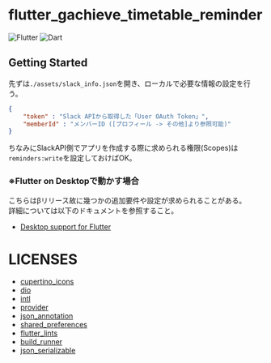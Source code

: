 # flutter_gachieve_timetable_reminder

![Flutter](https://img.shields.io/badge/Flutter-2.5.3-50c8fa)
![Dart](https://img.shields.io/badge/language-Dart%202.14.4-1b6ac0)


## Getting Started

先ずは`./assets/slack_info.json`を開き、ローカルで必要な情報の設定を行う。

```json
{
    "token" : "Slack APIから取得した「User OAuth Token」",
    "memberId" : "メンバーID ([プロフィール -> その他]より参照可能)"
}
```

ちなみにSlackAPI側でアプリを作成する際に求められる権限(Scopes)は`reminders:write`を設定しておけばOK。


### ※Flutter on Desktopで動かす場合

こちらはβリリース故に幾つかの追加要件や設定が求められることがある。  
詳細については以下のドキュメントを参照すること。  

- [Desktop support for Flutter](https://docs.flutter.dev/desktop)



# LICENSES

- [cupertino_icons](https://pub.dev/packages/cupertino_icons/license)
- [dio](https://pub.dev/packages/dio/license)
- [intl](https://pub.dev/packages/intl/license)
- [provider](https://pub.dev/packages/provider/license)
- [json_annotation](https://pub.dev/packages/json_annotation/license)
- [shared_preferences](https://pub.dev/packages/shared_preferences/license)
- [flutter_lints](https://pub.dev/packages/flutter_lints/license)
- [build_runner](https://pub.dev/packages/build_runner/license)
- [json_serializable](https://pub.dev/packages/json_serializable/license)
